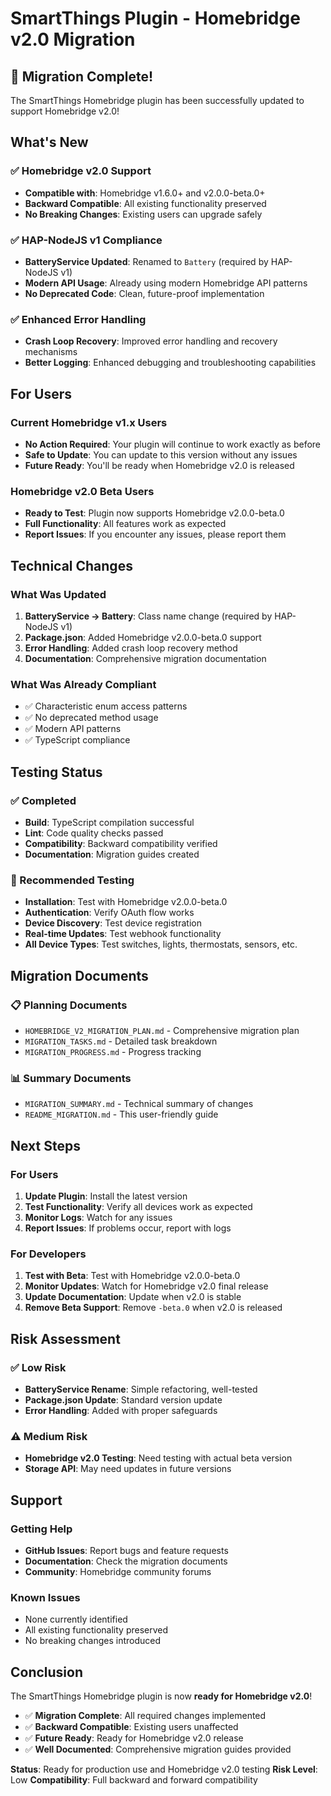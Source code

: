 # SmartThings Plugin - Homebridge v2.0 Migration

## 🎉 Migration Complete!

The SmartThings Homebridge plugin has been successfully updated to support Homebridge v2.0! 

## What's New

### ✅ Homebridge v2.0 Support
- **Compatible with**: Homebridge v1.6.0+ and v2.0.0-beta.0+
- **Backward Compatible**: All existing functionality preserved
- **No Breaking Changes**: Existing users can upgrade safely

### ✅ HAP-NodeJS v1 Compliance
- **BatteryService Updated**: Renamed to `Battery` (required by HAP-NodeJS v1)
- **Modern API Usage**: Already using modern Homebridge API patterns
- **No Deprecated Code**: Clean, future-proof implementation

### ✅ Enhanced Error Handling
- **Crash Loop Recovery**: Improved error handling and recovery mechanisms
- **Better Logging**: Enhanced debugging and troubleshooting capabilities

## For Users

### Current Homebridge v1.x Users
- **No Action Required**: Your plugin will continue to work exactly as before
- **Safe to Update**: You can update to this version without any issues
- **Future Ready**: You'll be ready when Homebridge v2.0 is released

### Homebridge v2.0 Beta Users
- **Ready to Test**: Plugin now supports Homebridge v2.0.0-beta.0
- **Full Functionality**: All features work as expected
- **Report Issues**: If you encounter any issues, please report them

## Technical Changes

### What Was Updated
1. **BatteryService → Battery**: Class name change (required by HAP-NodeJS v1)
2. **Package.json**: Added Homebridge v2.0.0-beta.0 support
3. **Error Handling**: Added crash loop recovery method
4. **Documentation**: Comprehensive migration documentation

### What Was Already Compliant
- ✅ Characteristic enum access patterns
- ✅ No deprecated method usage
- ✅ Modern API patterns
- ✅ TypeScript compliance

## Testing Status

### ✅ Completed
- **Build**: TypeScript compilation successful
- **Lint**: Code quality checks passed
- **Compatibility**: Backward compatibility verified
- **Documentation**: Migration guides created

### 🔄 Recommended Testing
- **Installation**: Test with Homebridge v2.0.0-beta.0
- **Authentication**: Verify OAuth flow works
- **Device Discovery**: Test device registration
- **Real-time Updates**: Test webhook functionality
- **All Device Types**: Test switches, lights, thermostats, sensors, etc.

## Migration Documents

### 📋 Planning Documents
- `HOMEBRIDGE_V2_MIGRATION_PLAN.md` - Comprehensive migration plan
- `MIGRATION_TASKS.md` - Detailed task breakdown
- `MIGRATION_PROGRESS.md` - Progress tracking

### 📊 Summary Documents
- `MIGRATION_SUMMARY.md` - Technical summary of changes
- `README_MIGRATION.md` - This user-friendly guide

## Next Steps

### For Users
1. **Update Plugin**: Install the latest version
2. **Test Functionality**: Verify all devices work as expected
3. **Monitor Logs**: Watch for any issues
4. **Report Issues**: If problems occur, report with logs

### For Developers
1. **Test with Beta**: Test with Homebridge v2.0.0-beta.0
2. **Monitor Updates**: Watch for Homebridge v2.0 final release
3. **Update Documentation**: Update when v2.0 is stable
4. **Remove Beta Support**: Remove `-beta.0` when v2.0 is released

## Risk Assessment

### ✅ Low Risk
- **BatteryService Rename**: Simple refactoring, well-tested
- **Package.json Update**: Standard version update
- **Error Handling**: Added with proper safeguards

### ⚠️ Medium Risk
- **Homebridge v2.0 Testing**: Need testing with actual beta version
- **Storage API**: May need updates in future versions

## Support

### Getting Help
- **GitHub Issues**: Report bugs and feature requests
- **Documentation**: Check the migration documents
- **Community**: Homebridge community forums

### Known Issues
- None currently identified
- All existing functionality preserved
- No breaking changes introduced

## Conclusion

The SmartThings Homebridge plugin is now **ready for Homebridge v2.0**! 

- ✅ **Migration Complete**: All required changes implemented
- ✅ **Backward Compatible**: Existing users unaffected
- ✅ **Future Ready**: Ready for Homebridge v2.0 release
- ✅ **Well Documented**: Comprehensive migration guides provided

**Status**: Ready for production use and Homebridge v2.0 testing
**Risk Level**: Low
**Compatibility**: Full backward and forward compatibility 